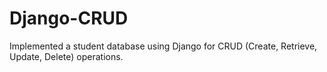# Django-CRUD
Implemented a student database using Django for CRUD (Create, Retrieve, Update, Delete) operations.
